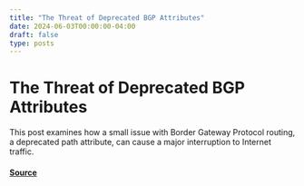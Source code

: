 ```yaml
---
title: "The Threat of Deprecated BGP Attributes"
date: 2024-06-03T00:00:00-04:00
draft: false
type: posts
---
```

# The Threat of Deprecated BGP Attributes





This post examines how a small issue with Border Gateway Protocol routing, a deprecated path attribute, can cause a major interruption to Internet traffic.



#### [Source](https://insights.sei.cmu.edu/blog/the-threat-of-deprecated-bgp-attributes/)

